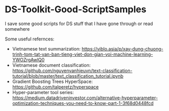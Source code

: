 # DS-Toolkit-Good-ScriptSamples

I save some good scripts for DS stuff that I have gone through or read somewhere <br>

Some useful refernces: <br>

- Vietnamese text summarization: https://viblo.asia/p/xay-dung-chuong-trinh-tom-tat-van-ban-tieng-viet-don-gian-voi-machine-learning-YWOZrgAwlQ0
- Vietnamese document classification: https://github.com/nguyenvanhieuvn/text-classification-tutorial/blob/master/text_classification_tutorial.ipynb
- Gradient Boosting Trees HyperSpace: https://github.com/talperetz/hyperspace
- Hyper-parameter tool series: https://medium.datadriveninvestor.com/alternative-hyperparameter-optimization-techniques-you-need-to-know-part-1-3f68d0448fcd
